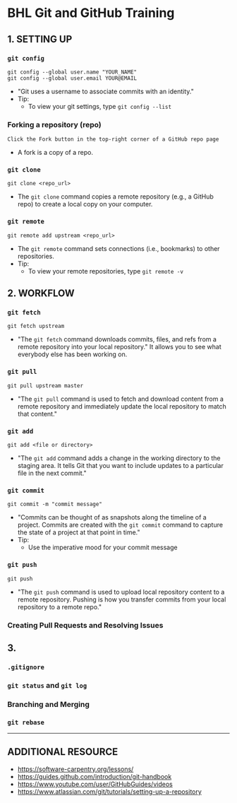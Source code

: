# BHL Git and GitHub Training

## 1. SETTING UP
### `git config`
```
git config --global user.name "YOUR_NAME"
git config --global user.email YOUR@EMAIL
``` 
- "Git uses a username to associate commits with an identity."
- Tip: 
  - To view your git settings, type `git config --list`

### Forking a repository (repo)
```
Click the Fork button in the top-right corner of a GitHub repo page
```
- A fork is a copy of a repo.

### `git clone`
```
git clone <repo_url>
```
- The `git clone` command copies a remote repository (e.g., a GitHub repo) to create a local copy on your computer.

### `git remote`
```
git remote add upstream <repo_url>
```
- The `git remote` command sets connections (i.e., bookmarks) to other repositories.
- Tip:
  - To view your remote repositories, type `git remote -v`

## 2. WORKFLOW
### `git fetch`
```
git fetch upstream
```
- "The `git fetch` command downloads commits, files, and refs from a remote repository into your local repository." It allows you to see what everybody else has been working on. 

### `git pull`
```
git pull upstream master
```
- "The `git pull` command is used to fetch and download content from a remote repository and immediately update the local repository to match that content."

### `git add`
```
git add <file or directory>
```
- "The `git add` command adds a change in the working directory to the staging area. It tells Git that you want to include updates to a particular file in the next commit."

### `git commit`
```
git commit -m "commit message"
```
- "Commits can be thought of as snapshots along the timeline of a project. Commits are created with the `git commit` command to capture the state of a project at that point in time."
- Tip:
  - Use the imperative mood for your commit message

### `git push`
```
git push
```
- "The `git push` command is used to upload local repository content to a remote repository. Pushing is how you transfer commits from your local repository to a remote repo."

### Creating Pull Requests and Resolving Issues

## 3. 
### `.gitignore`

### `git status` and `git log`

### Branching and Merging

### `git rebase`

---
## ADDITIONAL RESOURCE
- https://software-carpentry.org/lessons/
- https://guides.github.com/introduction/git-handbook
- https://www.youtube.com/user/GitHubGuides/videos
- https://www.atlassian.com/git/tutorials/setting-up-a-repository
